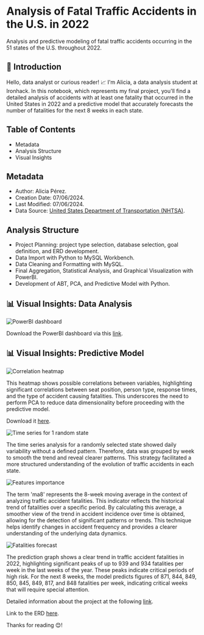 # Analysis of Fatal Traffic Accidents in the U.S. in 2022

Analysis and predictive modeling of fatal traffic accidents occurring in the 51 states of the U.S. throughout 2022.

## 👋 Introduction

Hello, data analyst or curious reader! 📈 I'm Alicia, a data analysis student at Ironhack. In this notebook, which represents my final project, you'll find a detailed analysis of accidents with at least one fatality that occurred in the United States in 2022 and a predictive model that accurately forecasts the number of fatalities for the next 8 weeks in each state.

## Table of Contents

- Metadata
- Analysis Structure
- Visual Insights

## Metadata

- Author: Alicia Pérez.
- Creation Date: 07/06/2024.
- Last Modified: 07/06/2024.
- Data Source: <a href= "https://www.nhtsa.gov/file-downloads?p=nhtsa/downloads/FARS/2022/National/">United States Department of Transportation (NHTSA)</a>.

## Analysis Structure

- Project Planning: project type selection, database selection, goal definition, and ERD development.
- Data Import with Python to MySQL Workbench.
- Data Cleaning and Formatting with MySQL.
- Final Aggregation, Statistical Analysis, and Graphical Visualization with PowerBI.
- Development of ABT, PCA, and Predictive Model with Python.

## 📊 Visual Insights: Data Analysis

![PowerBI dashboard](https://github.com/alicia-perez-diez/final_project/blob/main/images/dashboard.gif)

Download the PowerBI dashboard via this <a href="https://drive.google.com/file/d/1tNa_nt9-yHBv2XsX27upeD5dxSDrV-nV/view?usp=drive_link">link</a>.

## 📊 Visual Insights: Predictive Model

![Correlation heatmap](https://github.com/alicia-perez-diez/final_project/blob/main/images/correlation_heatmap.gif)

This heatmap shows possible correlations between variables, highlighting significant correlations between seat position, person type, response times, and the type of accident causing fatalities. This underscores the need to perform PCA to reduce data dimensionality before proceeding with the predictive model.

Download it <a href="https://drive.google.com/file/d/1dAf6f0uyVGJLgKJBIuusFNsUtUXbvc40/view?usp=drive_link">here</a>.

![Time series for 1 random state](https://drive.google.com/uc?export=view&id=1_3nYQxFsc6YUbA4D_e4ykrMIoVvEMPhW)

The time series analysis for a randomly selected state showed daily variability without a defined pattern. Therefore, data was grouped by week to smooth the trend and reveal clearer patterns. This strategy facilitated a more structured understanding of the evolution of traffic accidents in each state.

![Features importance](https://drive.google.com/uc?export=view&id=1DIG-oZtVGaTHg0E8w5Q-qp8SMmObcASZ)

The term 'ma8' represents the 8-week moving average in the context of analyzing traffic accident fatalities. This indicator reflects the historical trend of fatalities over a specific period. By calculating this average, a smoother view of the trend in accident incidence over time is obtained, allowing for the detection of significant patterns or trends. This technique helps identify changes in accident frequency and provides a clearer understanding of the underlying data dynamics.

![Fatalities forecast](https://drive.google.com/uc?export=view&id=1vZsqLiPsbykqSfg6T_Qj5F2Rz0xN53Z4)

The prediction graph shows a clear trend in traffic accident fatalities in 2022, highlighting significant peaks of up to 939 and 934 fatalities per week in the last weeks of the year. These peaks indicate critical periods of high risk. For the next 8 weeks, the model predicts figures of 871, 844, 849, 850, 845, 849, 817, and 848 fatalities per week, indicating critical weeks that will require special attention.

Detailed information about the project at the following <a href="https://docs.google.com/presentation/d/1AKr2wNU-6pMedlli2poKJx5BKxoEVtAbk5RP1vD4Xw8/edit?usp=sharing">link</a>.

Link to the ERD <a href="https://docs.google.com/presentation/d/1WEghHFbpD1ldkTyGZPo3oXcFeZM19uF5/edit?usp=sharing">here</a>.

Thanks for reading 😊!
